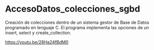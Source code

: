 # AccesoDatos_colecciones_sgbd

Creación de colecciones dentro de un sistema gestor de Base de Datos programado en lenguaje C.
El programa implementa las opciones de un insert, select y create_collection.

https://youtu.be/28Ha24fBdM0